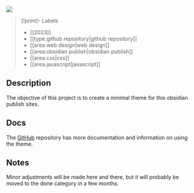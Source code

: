 <img src="https://i.redd.it/zu4rj8iw38la1.jpg" class="header-image">

> [!print]- Labels
> - [[2023]]
> - [[type.github repository|github repository]]
> - [[area.web design|web design]]
> - [[area.obsidian publish|obsidian publish]]
> - [[area.css|css]]
> - [[area.javascript|javascript]]

## Description
The objective of this project is to create a minimal theme for this obsidian publish sites.

## Docs
The [GitHub](https://github.com/harttraveller/minatheme) repository has more documentation and information on using the theme.

## Notes
Minor adjustments will be made here and there, but it will probably be moved to the done category in a few months.



